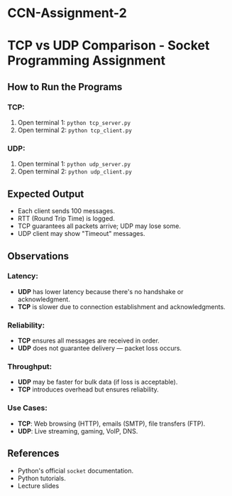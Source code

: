 # CCN-Assignment-2
# TCP vs UDP Comparison - Socket Programming Assignment

## How to Run the Programs

### TCP:
1. Open terminal 1: `python tcp_server.py`
2. Open terminal 2: `python tcp_client.py`

### UDP:
1. Open terminal 1: `python udp_server.py`
2. Open terminal 2: `python udp_client.py`

## Expected Output
- Each client sends 100 messages.
- RTT (Round Trip Time) is logged.
- TCP guarantees all packets arrive; UDP may lose some.
- UDP client may show "Timeout" messages.

## Observations

### Latency:
- **UDP** has lower latency because there's no handshake or acknowledgment.
- **TCP** is slower due to connection establishment and acknowledgments.

### Reliability:
- **TCP** ensures all messages are received in order.
- **UDP** does not guarantee delivery — packet loss occurs.

### Throughput:
- **UDP** may be faster for bulk data (if loss is acceptable).
- **TCP** introduces overhead but ensures reliability.

### Use Cases:
- **TCP**: Web browsing (HTTP), emails (SMTP), file transfers (FTP).
- **UDP**: Live streaming, gaming, VoIP, DNS.

## References
- Python's official `socket` documentation.
- Python tutorials.
- Lecture slides

